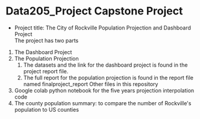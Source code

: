 # Data205_Project Capstone Project

* Project title: The City of Rockville Population Projection and Dashboard Project  
The project has two parts
1. The Dashboard Project
2. The Population Projection
   1. The datasets and the link for the dashboard project is found in the project report file.
   2. The full report for the population projection is found in the report file named finalproject_report
Other files in this repository
1. Google colab python notebook for the five years projection interpolation code
2. The county population summary: to compare the number of Rockville's population to US counties
